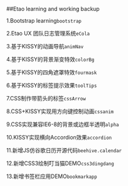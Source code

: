 ﻿##Etao learning and working backup

1.Bootstrap learning`bootstrap`

2.Etao UX 团队日志管理系统`eCola`

3.基于KISSY的动画导航`animNav`

4.基于KISSY的背景渐变特效`colorBg`

5.基于KISSY的四角遮罩特效`fourmask`

6.基于KISSY的标签提示效果`toolTips`

7.CSS制作带箭头的标签`cssArrow`

8.CSS+KISSY实现用方向键控制动画`cssanim`

9.CSS实现兼容IE6-8的背景或边框半透明`alpha`

10.KISSY实现横向Accordion效果`accordion`

11.新增JS仿谷歌日历开源代码`beehive.calendar`

12.新增CSS3绘制叮当猫DEMO`css3dingdang`

13.新增书签栏应用DEMO`bookmarkapp`
